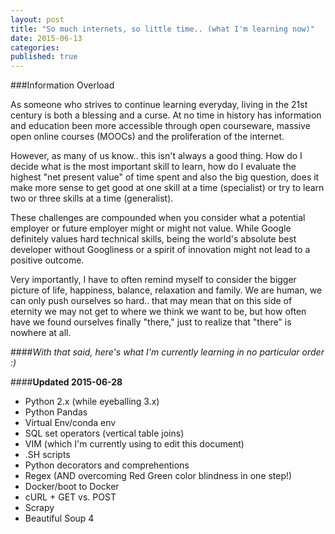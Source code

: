 ```yaml
---
layout: post
title: "So much internets, so little time.. (what I'm learning now)"
date: 2015-06-13
categories: 
published: true
---
```


###Information Overload

As someone who strives to continue learning everyday, living in the 21st century is both a blessing and a curse. At no time in history has information and education been more accessible through open courseware, massive open online courses (MOOCs) and the proliferation of the internet. 

However, as many of us know.. this isn't always a good thing. How do I decide what is the most important skill to learn, how do I evaluate the highest "net present value" of time spent and also the big question, does it make more sense to get good at one skill at a time (specialist) or try to learn two or three skills at a time (generalist).

These challenges are compounded when you consider what a potential employer or future employer might or might not value. While Google definitely values hard technical skills, being the world's absolute best developer without Googliness or a spirit of innovation might not lead to a positive outcome.

Very importantly, I have to often remind myself to consider the bigger picture of life, happiness, balance, relaxation and family. We are human, we can only push ourselves so hard.. that may mean that on this side of eternity we may not get to where we think we want to be, but how often have we found ourselves finally "there," just to realize that "there" is nowhere at all.

####*With that said, here's what I'm currently learning in no particular order :)*

####**Updated 2015-06-28**

* Python 2.x (while eyeballing 3.x)
* Python Pandas
* Virtual Env/conda env
* SQL set operators (vertical table joins)
* VIM (which I'm currently using to edit this document)
* .SH scripts
* Python decorators and comprehentions
* Regex (AND overcoming Red Green color blindness in one step!)
* Docker/boot to Docker
* cURL + GET vs. POST
* Scrapy
* Beautiful Soup 4
